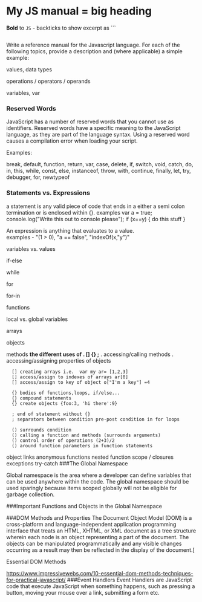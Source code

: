 # My JS manual = big heading
**Bold** to `JS` - backticks to show excerpt as ```

```

```
Write a reference manual for the Javascript language. For each of the following topics, provide a description and (where applicable) a simple example:

values, data types

operations / operators / operands

variables, var

### Reserved Words 
JavaScript has a number of reserved words that you cannot use as identifiers. Reserved words have a specific meaning to the JavaScript language, as they are part of the language syntax. Using a reserved word causes a compilation error when loading your script.

Examples:
  
break, default, function, return, var, case, delete, if, switch, void, catch, do, in, this, while, const, else, instanceof, throw, with, continue, finally, let, try, debugger, for, newtypeof

### Statements vs. Expressions
   a statement is any valid piece of code that ends in a either a semi colon termination or is enclosed within {}.
      examples var a = true;
               console.log("Write this out to console please");
               if (x==y) {
                 do this stuff
               }
               
   An expression is anything that evaluates to a value.  
    examples - "(1 > 0), "a == false", "indexOf(x,"y")"

variables vs. values

if-else

while

for

for-in

functions

local vs. global variables

arrays

objects

methods
    **the different uses of . [] {} ;**
      . accessing/calling methods
      . accessing/assigning properties of objects
      
      [] creating arrays i.e.  var my ar= [1,2,3]
      [] access/assign to indexes of arrays ar[0]
      [] access/assign to key of object o["I'm a key"] =4
      
      {} bodies of functions,loops, if/else...
      {} compound statements
      {} create objects {foo:3, 'hi there':9}
      
      ; end of statement without {}
      ; separators between condition pre-post condition in for loops
      
      () surrounds condition
      () calling a function and methods (surrounds arguments)
      () control order of operations (2+3)/2
      () around function parameters in function statements
    
object links
anonymous functions
nested function scope / closures
exceptions
try-catch
###The Global Namespace

  Global namespace is the area where a developer can define variables that can be used anywhere within the code.  The global namespace should be used sparingly because items scoped globally will not be eligible for garbage collection.

###Important Functions and Objects in the Global Namespace

###DOM Methods and Properties
  The Document Object Model (DOM) is a cross-platform and language-independent application programming interface that treats an HTML, XHTML, or XML document as a tree structure wherein each node is an object representing a part of the document. The objects can be manipulated programmatically and any visible changes occurring as a result may then be reflected in the display of the document.[

  Essential DOM Methods

  https://www.impressivewebs.com/10-essential-dom-methods-techniques-for-practical-javascript/
###Event Handlers
  Event Handlers are JavaScript code that execute JavaScript when something happens, such as pressing a button, moving your mouse over a link, submitting a form etc.
